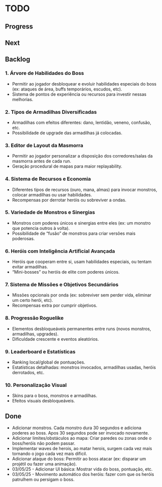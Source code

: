 # TODO

## Progress



## Next



## Backlog

### 1. **Árvore de Habilidades do Boss**
- Permitir ao jogador desbloquear e evoluir habilidades especiais do boss (ex: ataques de área, buffs temporários, escudos, etc).
- Sistema de pontos de experiência ou recursos para investir nessas melhorias.

### 2. **Tipos de Armadilhas Diversificadas**
- Armadilhas com efeitos diferentes: dano, lentidão, veneno, confusão, etc.
- Possibilidade de upgrade das armadilhas já colocadas.

### 3. **Editor de Layout da Masmorra**
- Permitir ao jogador personalizar a disposição dos corredores/salas da masmorra antes de cada run.
- Geração procedural de mapas para maior replayability.

### 4. **Sistema de Recursos e Economia**
- Diferentes tipos de recursos (ouro, mana, almas) para invocar monstros, colocar armadilhas ou usar habilidades.
- Recompensas por derrotar heróis ou sobreviver a ondas.

### 5. **Variedade de Monstros e Sinergias**
- Monstros com poderes únicos e sinergias entre eles (ex: um monstro que potencia outros à volta).
- Possibilidade de “fusão” de monstros para criar versões mais poderosas.

### 6. **Heróis com Inteligência Artificial Avançada**
- Heróis que cooperam entre si, usam habilidades especiais, ou tentam evitar armadilhas.
- “Mini-bosses” ou heróis de elite com poderes únicos.

### 7. **Sistema de Missões e Objetivos Secundários**
- Missões opcionais por onda (ex: sobreviver sem perder vida, eliminar um certo herói, etc).
- Recompensas extra por cumprir objetivos.

### 8. **Progressão Roguelike**
- Elementos desbloqueáveis permanentes entre runs (novos monstros, armadilhas, upgrades).
- Dificuldade crescente e eventos aleatórios.

### 9. **Leaderboard e Estatísticas**
- Ranking local/global de pontuações.
- Estatísticas detalhadas: monstros invocados, armadilhas usadas, heróis derrotados, etc.

### 10. **Personalização Visual**
- Skins para o boss, monstros e armadilhas.
- Efeitos visuais desbloqueáveis.

## Done

- Adicionar monstros. Cada monstro dura 30 segundos e adiciona poderes ao boss. Apos 30 segundos pode ser invocado novamente.
- Adicionar limites/obstáculos ao mapa: Criar paredes ou zonas onde o boss/heróis não podem passar.
- Implementar waves de herois, ao matar herois, surgem cada vez mais tornando o jogo cada vez mais dificil.
- Adicionar ataque do boss: Permitir ao boss atacar (ex: disparar um projétil ou fazer uma animação).
- 03/05/25 - Adicionar UI básica: Mostrar vida do boss, pontuação, etc.
- 03/05/25 - Movimento automático dos heróis: fazer com que os heróis patrulhem ou persigam o boss.
